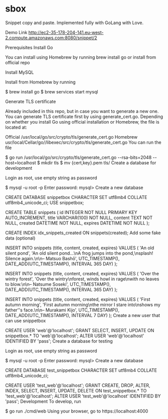 # sbox
Snippet copy and paste. Implemented fully with GoLang with Love.

Demo Link
http://ec2-35-178-204-141.eu-west-2.compute.amazonaws.com:8080/snippet/2

Prerequisites
Install Go

You can install using Homebrew by running brew install go or install from official repo

Install MySQL

Install from Homebrew by running

$ brew install go
$ brew services start mysql

Generate TLS certificate

Already included in this repo, but in case you want to generate a new one. You can generate TLS certificate first by using generate_cert.go. Depending on whether you install Go using official installation or Homebrew, the file is located at:

Official /usr/local/go/src/crypto/tls/generate_cert.go
Homebrew usr/local/Cellar/go/<version>/libexec/src/crypto/tls/generate_cert.go
You can run the file

$ go run /usr/local/go/src/crypto/tls/generate_cert.go --rsa-bits=2048 --host=localhost
$ mkdir tls
$ mv {cert,key}.pem tls/
Create a database for development

Login as root, use empty string as password

$ mysql -u root -p
Enter password:
mysql>
Create a new database

CREATE DATABASE snippetbox CHARACTER SET utf8mb4 COLLATE utf8mb4_unicode_ci;
USE snippetbox;

CREATE TABLE snippets (
    id INTEGER NOT NULL PRIMARY KEY AUTO_INCREMENT,
    title VARCHAR(100) NOT NULL,
    content TEXT NOT NULL,
    created DATETIME NOT NULL,
    expires DATETIME NOT NULL
);

CREATE INDEX idx_snippets_created ON snippets(created);
Add some fake data (optional)

INSERT INTO snippets (title, content, created, expires) VALUES (
    'An old silent pond',
    'An old silent pond...\nA frog jumps into the pond,\nsplash! Silence again.\n\n– Matsuo Bashō',
    UTC_TIMESTAMP(),
    DATE_ADD(UTC_TIMESTAMP(), INTERVAL 365 DAY)
);

INSERT INTO snippets (title, content, created, expires) VALUES (
    'Over the wintry forest',
    'Over the wintry\nforest, winds howl in rage\nwith no leaves to blow.\n\n– Natsume Soseki',
    UTC_TIMESTAMP(),
    DATE_ADD(UTC_TIMESTAMP(), INTERVAL 365 DAY)
);

INSERT INTO snippets (title, content, created, expires) VALUES (
    'First autumn morning',
    'First autumn morning\nthe mirror I stare into\nshows my father''s face.\n\n– Murakami Kijo',
    UTC_TIMESTAMP(),
    DATE_ADD(UTC_TIMESTAMP(), INTERVAL 7 DAY)
);
Create a new user that can use snippetbox

CREATE USER 'web'@'localhost';
GRANT SELECT, INSERT, UPDATE ON snippetbox.* TO 'web'@'localhost';
ALTER USER 'web'@'localhost' IDENTIFIED BY 'pass';
Create a database for testing

Login as root, use empty string as password

$ mysql -u root -p
Enter password:
mysql>
Create a new database

CREATE DATABASE test_snippetbox CHARACTER SET utf8mb4 COLLATE utf8mb4_unicode_ci;

CREATE USER 'test_web'@'localhost';
GRANT CREATE, DROP, ALTER, INDEX, SELECT, INSERT, UPDATE, DELETE ON test_snippetbox.* TO 'test_web'@'localhost';
ALTER USER 'test_web'@'localhost' IDENTIFIED BY 'pass';
Development
To develop, run

$ go run ./cmd/web
Using your browser, go to https://localhost:4000

